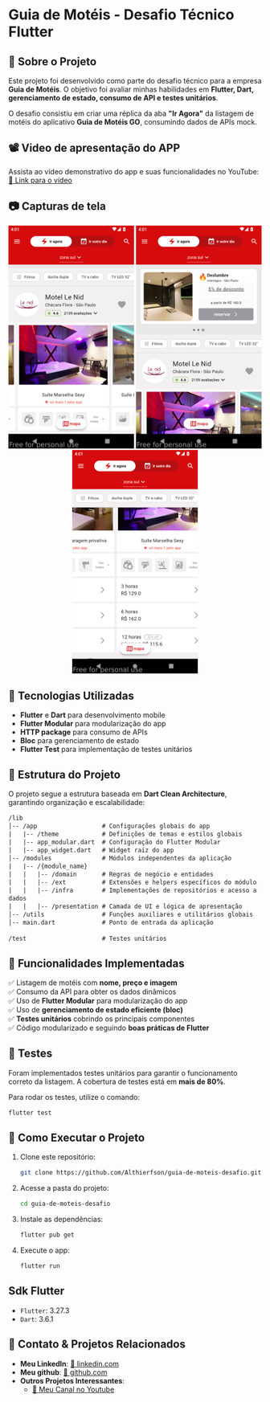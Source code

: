 # Guia de Motéis - Desafio Técnico Flutter

## 📌 Sobre o Projeto
Este projeto foi desenvolvido como parte do desafio técnico para a empresa **Guia de Motéis**. O objetivo foi avaliar minhas habilidades em **Flutter, Dart, gerenciamento de estado, consumo de API e testes unitários**.

O desafio consistiu em criar uma réplica da aba **"Ir Agora"** da listagem de motéis do aplicativo **Guia de Motéis GO**, consumindo dados de APIs mock.

## 📽️ Video de apresentação do APP

Assista ao vídeo demonstrativo do app e suas funcionalidades no YouTube: [🔗 Link para o vídeo](https://youtu.be/yn_OFNeleaM)

## 📷 Capturas de tela

<div align="center">
  <img src="https://github.com/Althierfson/guia-de-moteis-desafio/blob/main/screenshots/screenshot-2025-02-15_16.01.08.014.png?raw=true", width="250px"/>
  <img src="https://github.com/Althierfson/guia-de-moteis-desafio/blob/main/screenshots/screenshot-2025-02-15_16.01.18.079.png?raw=true", width="250px"/>
  <img src="https://github.com/Althierfson/guia-de-moteis-desafio/blob/main/screenshots/screenshot-2025-02-15_16.01.43.102.png?raw=true", width="250px"/>
</div>

## 🚀 Tecnologias Utilizadas
- **Flutter** e **Dart** para desenvolvimento mobile
- **Flutter Modular** para modularização do app
- **HTTP package** para consumo de APIs
- **Bloc** para gerenciamento de estado
- **Flutter Test** para implementação de testes unitários

## 📂 Estrutura do Projeto
O projeto segue a estrutura baseada em **Dart Clean Architecture**, garantindo organização e escalabilidade:

```
/lib
│-- /app                  # Configurações globais do app
|   |-- /theme            # Definições de temas e estilos globais
|   |-- app_modular.dart  # Configuração do Flutter Modular
|   |-- app_widget.dart   # Widget raiz do app
│-- /modules              # Módulos independentes da aplicação
|   |-- /{module_name} 
|   |   |-- /domain       # Regras de negócio e entidades
|   |   |-- /ext          # Extensões e helpers específicos do módulo
|   |   |-- /infra        # Implementações de repositórios e acesso a dados
|   |   |-- /presentation # Camada de UI e lógica de apresentação
│-- /utils                # Funções auxiliares e utilitários globais
│-- main.dart             # Ponto de entrada da aplicação

/test                     # Testes unitários
```

## 🎯 Funcionalidades Implementadas
✅ Listagem de motéis com **nome, preço e imagem** \
✅ Consumo da API para obter os dados dinâmicos \
✅ Uso de **Flutter Modular** para modularização do app \
✅ Uso de **gerenciamento de estado eficiente (bloc)** \
✅ **Testes unitários** cobrindo os principais componentes \
✅ Código modularizado e seguindo **boas práticas de Flutter** 

## 🧪 Testes
Foram implementados testes unitários para garantir o funcionamento correto da listagem. A cobertura de testes está em **mais de 80%**.

Para rodar os testes, utilize o comando:
```sh
flutter test
```

## 🚀 Como Executar o Projeto
1. Clone este repositório:
   ```sh
   git clone https://github.com/Althierfson/guia-de-moteis-desafio.git
   ```
2. Acesse a pasta do projeto:
   ```sh
   cd guia-de-moteis-desafio
   ```
3. Instale as dependências:
   ```sh
   flutter pub get
   ```
4. Execute o app:
   ```sh
   flutter run
   ```

## Sdk Flutter
- `Flutter`: 3.27.3
- `Dart`: 3.6.1

## 🔗 Contato & Projetos Relacionados

- **Meu LinkedIn**: [🔗 linkedin.com](https://www.linkedin.com/in/althierfson/)
- **Meu github**: [🔗 github.com](https://github.com/Althierfson)
- **Outros Projetos Interessantes**:
  - [🔗 Meu Canal no Youtube](https://www.youtube.com/@cajucode)


